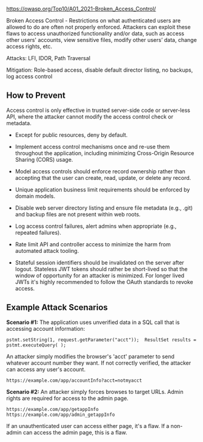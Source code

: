 
https://owasp.org/Top10/A01_2021-Broken_Access_Control/

Broken Access Control - Restrictions on what authenticated users are allowed to do are often not properly enforced. Attackers can exploit these flaws to access unauthorized functionality and/or data, such as access other users' accounts, view sensitive files, modify other users’ data, change access rights, etc.

Attacks: LFI, IDOR, Path Traversal

Mitigation: Role-based access, disable default director listing, no backups, log access control


## How to Prevent

Access control is only effective in trusted server-side code or server-less API, where the attacker cannot modify the access control check or metadata.

-   Except for public resources, deny by default.
    
-   Implement access control mechanisms once and re-use them throughout the application, including minimizing Cross-Origin Resource Sharing (CORS) usage.
    
-   Model access controls should enforce record ownership rather than accepting that the user can create, read, update, or delete any record.
    
-   Unique application business limit requirements should be enforced by domain models.
    
-   Disable web server directory listing and ensure file metadata (e.g., .git) and backup files are not present within web roots.
    
-   Log access control failures, alert admins when appropriate (e.g., repeated failures).
    
-   Rate limit API and controller access to minimize the harm from automated attack tooling.
    
-   Stateful session identifiers should be invalidated on the server after logout. Stateless JWT tokens should rather be short-lived so that the window of opportunity for an attacker is minimized. For longer lived JWTs it's highly recommended to follow the OAuth standards to revoke access.


## Example Attack Scenarios

**Scenario #1:** The application uses unverified data in a SQL call that is accessing account information:

 `pstmt.setString(1, request.getParameter("acct"));  ResultSet results = pstmt.executeQuery( );`

An attacker simply modifies the browser's 'acct' parameter to send whatever account number they want. If not correctly verified, the attacker can access any user's account.

 `https://example.com/app/accountInfo?acct=notmyacct`

**Scenario #2:** An attacker simply forces browses to target URLs. Admin rights are required for access to the admin page.

 `https://example.com/app/getappInfo  https://example.com/app/admin_getappInfo`

If an unauthenticated user can access either page, it's a flaw. If a non-admin can access the admin page, this is a flaw.

